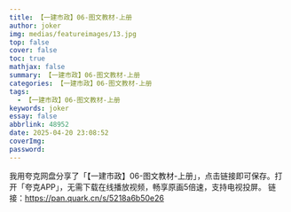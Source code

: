 ```yaml
---
title: 【一建市政】06-图文教材-上册
author: joker
img: medias/featureimages/13.jpg
top: false
cover: false
toc: true
mathjax: false
summary: 【一建市政】06-图文教材-上册
categories: 【一建市政】06-图文教材-上册
tags:
  - 【一建市政】06-图文教材-上册
keywords: joker
essay: false
abbrlink: 48952
date: 2025-04-20 23:08:52
coverImg:
password:
---
```


我用夸克网盘分享了「【一建市政】06-图文教材-上册」，点击链接即可保存。打开「夸克APP」，无需下载在线播放视频，畅享原画5倍速，支持电视投屏。
链接：https://pan.quark.cn/s/5218a6b50e26
